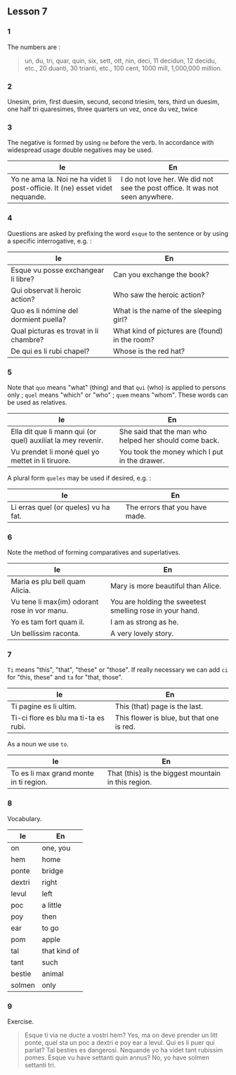 ## Lesson 7

### 1

The numbers are :

> un, du, tri, quar, quin, six, sett, ott, nin, deci, 11 decidun, 12 decidu, etc., 20 duanti, 30 trianti, etc., 100 cent, 1000 mill, 1,000,000 million.

### 2

Unesim, prim, first
duesim, secund, second
triesim, ters, third
un duesim, one half
tri quaresimes, three quarters
un vez, once
du vez, twice

### 3

The negative is formed by using `ne` before the verb. In accordance with widespread usage double negatives may be used.

| Ie | En |
| --- | --- |
| Yo ne ama la. Noi ne ha videt li post-officie. It (ne) esset videt nequande. | I do not love her. We did not see the post office. It was not seen anywhere. |

### 4

Questions are asked by prefixing the word `esque` to the sentence or by using a specific interrogative, e.g. :

| Ie | En |
| --- | --- |
| Esque vu posse exchangear li libre? | Can you exchange the book? |
| Qui observat li heroic action? | Who saw the heroic action? |
| Quo es li nómine del dormient puella? | What is the name of the sleeping girl? |
| Qual picturas es trovat in li chambre? | What kind of pictures are (found) in the room? |
| De qui es li rubi chapel? | Whose is the red hat? |

### 5

Note that `quo` means "what" (thing) and that `qui` (who) is applied to persons only ; `quel` means "which" or "who" ; `quem` means "whom". These words can be used as relatives.

| Ie | En |
| --- | --- |
| Ella dit que li mann qui (or quel) auxiliat la mey revenir. | She said that the man who helped her should come back. |
| Vu prendet li moné quel yo mettet in li tiruore. | You took the money which I put in the drawer. |

A plural form `queles` may be used if desired, e.g. :

| Ie | En |
| --- | --- |
| Li erras quel (or queles) vu ha fat. | The errors that you have made. |

### 6

Note the method of forming comparatives and superlatives.

| Ie | En |
| --- | --- |
| Maria es plu bell quam Alicia. | Mary is more beautiful than Alice. |
| Vu tene li max(im) odorant rose in vor manu. | You are holding the sweetest smelling rose in your hand. |
| Yo es tam fort quam il. | I am as strong as he. |
| Un bellissim raconta. | A very lovely story. |

### 7 

`Ti` means "this", "that", "these" or "those". If really necessary we can add `ci` for "this, these" and `ta` for "that, those".

| Ie | En |
| --- | --- |
| Ti pagine es li ultim. | This (that) page is the last. |
| Ti-ci flore es blu ma ti-ta es rubi. | This flower is blue, but that one is red. |

As a noun we use `to`.

| Ie | En |
| --- | --- |
| To es li max grand monte in ti region. | That (this) is the biggest mountain in this region. |

### 8

Vocabulary.

| Ie | En |
| --- | --- |
| on | one, you |
| hem | home |
| ponte | bridge |
| dextri | right |
| levul | left |
| poc | a little |
| poy | then |
| ear | to go |
| pom | apple |
| tal | that kind of |
| tant | such |
| bestie | animal |
| solmen | only |

### 9

Exercise.

> Esque ti via ne ducte a vostri hem? Yes, ma on deve prender un litt ponte, quel sta un poc a dextri e poy ear a levul. Qui es li puer qui parlat? Tal besties es dangerosi. Nequande yo ha videt tant rubissim pomes. Esque vu have settanti quin annus? No, yo have solmen settanti tri.
